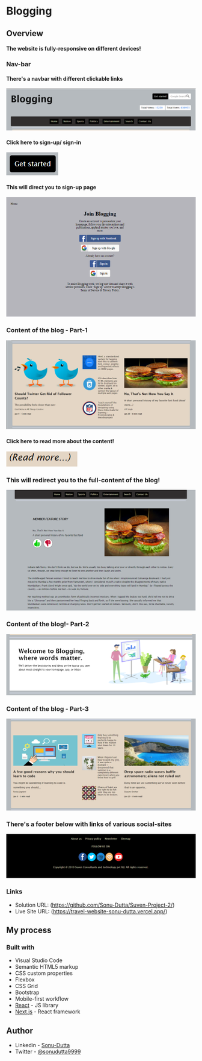 ﻿# Blogging

## Overview
#### The website is fully-responsive on different devices!

### Nav-bar

#### There's a navbar with different clickable links 

![](./design/nav.png)

#### Click here to sign-up/ sign-in 
![](./design/start.png)

#### This will direct you to sign-up page

![](./design/sp.png)

### Content of the blog - Part-1

![](./design/p1.png)

#### Click here to read more about the content!
![](./design/rm.png)

### This will redirect you to the full-content of the blog!

![](./design/fd.png)

### Content of the blog!- Part-2

![](./design/p2.png)

### Content of the blog - Part-3

![](./design/p3.png)

### There's a footer below with links of various social-sites

![](./design/ft.png)

### Links

- Solution URL: (https://github.com/Sonu-Dutta/Suven-Project-2/)
- Live Site URL: (https://travel-website-sonu-dutta.vercel.app/)

## My process

### Built with

- Visual Studio Code
- Semantic HTML5 markup
- CSS custom properties
- Flexbox
- CSS Grid
- Bootstrap
- Mobile-first workflow
- [React](https://reactjs.org/) - JS library
- [Next.js](https://nextjs.org/) - React framework

## Author

- Linkedin - [Sonu-Dutta](https://www.linkedin.com/in/sonu-dutta-6900b3218)
- Twitter - [@sonudutta9999](https://mobile.twitter.com/sonudutta9999)



